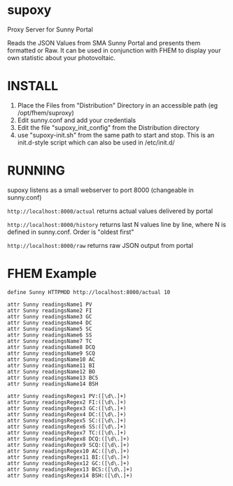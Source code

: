 supoxy
======

Proxy Server for Sunny Portal

Reads the JSON Values from SMA Sunny Portal and presents them formatted or Raw. 
It can be used in conjunction with FHEM to display your own statistic about your photovoltaic.

INSTALL
=======
1. Place the Files from "Distribution" Directory in an accessible path (eg /opt/fhem/suproxy)
2. Edit sunny.conf and add your credentials
3. Edit the file "supoxy_init_config" from the Distribution directory
4. use "supoxy-init.sh" from the same path to start and stop. This is an init.d-style script which can also be used in /etc/init.d/

RUNNING
=======
supoxy listens as a small webserver to port 8000 (changeable in sunny.conf)

``` http://localhost:8000/actual ```
returns actual values delivered by portal

``` http://localhost:8000/history ```
returns last N values line by line, where N is defined in sunny.conf. Order is "oldest first"

``` http://localhost:8000/raw ```
returns raw JSON output from portal

FHEM Example
============


```
define Sunny HTTPMOD http://localhost:8000/actual 10

attr Sunny readingsName1 PV
attr Sunny readingsName2 FI
attr Sunny readingsName3 GC
attr Sunny readingsName4 DC
attr Sunny readingsName5 SC
attr Sunny readingsName6 SS
attr Sunny readingsName7 TC
attr Sunny readingsName8 DCQ
attr Sunny readingsName9 SCQ
attr Sunny readingsName10 AC
attr Sunny readingsName11 BI
attr Sunny readingsName12 BO
attr Sunny readingsName13 BCS
attr Sunny readingsName14 BSH

attr Sunny readingsRegex1 PV:([\d\.]+)
attr Sunny readingsRegex2 FI:([\d\.]+)
attr Sunny readingsRegex3 GC:([\d\.]+)
attr Sunny readingsRegex4 DC:([\d\.]+)
attr Sunny readingsRegex5 SC:([\d\.]+)
attr Sunny readingsRegex6 SS:([\d\.]+)
attr Sunny readingsRegex7 TC:([\d\.]+)
attr Sunny readingsRegex8 DCQ:([\d\.]+)
attr Sunny readingsRegex9 SCQ:([\d\.]+)
attr Sunny readingsRegex10 AC:([\d\.]+)
attr Sunny readingsRegex11 BI:([\d\.]+)
attr Sunny readingsRegex12 GC:([\d\.]+)
attr Sunny readingsRegex13 BCS:([\d\.]+)
attr Sunny readingsRegex14 BSH:([\d\.]+)
```



